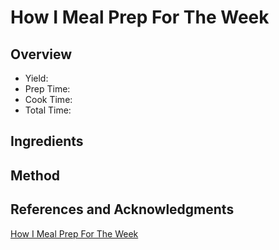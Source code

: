 # How I Meal Prep For The Week

## Overview

- Yield:
- Prep Time:
- Cook Time:
- Total Time:

## Ingredients


## Method



## References and Acknowledgments

[How I Meal Prep For The Week](http://getinspiredeveryday.com/lifestyle/how-i-meal-prep-for-the-week/)
